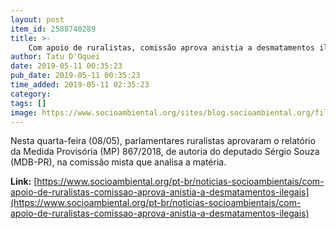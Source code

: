 ```yaml
---
layout: post
item_id: 2588740289
title: >-
    Com apoio de ruralistas, comissão aprova anistia a desmatamentos ilegais
author: Tatu D'Oquei
date: 2019-05-11 00:35:23
pub_date: 2019-05-11 00:35:23
time_added: 2019-05-11 02:35:23
category: 
tags: []
image: https://www.socioambiental.org/sites/blog.socioambiental.org/files/styles/twitter-card/public/nsa/rs2960_1093_19-scr.jpg?itok=5g_Sys4B
---
```


Nesta quarta-feira (08/05), parlamentares ruralistas aprovaram o relatório da Medida Provisória (MP) 867/2018, de autoria do deputado Sérgio Souza (MDB-PR), na comissão mista que analisa a matéria.

**Link:** [https://www.socioambiental.org/pt-br/noticias-socioambientais/com-apoio-de-ruralistas-comissao-aprova-anistia-a-desmatamentos-ilegais](https://www.socioambiental.org/pt-br/noticias-socioambientais/com-apoio-de-ruralistas-comissao-aprova-anistia-a-desmatamentos-ilegais)

